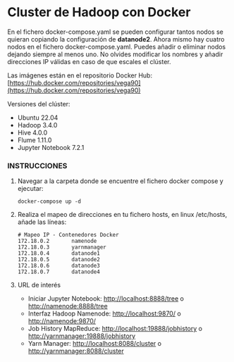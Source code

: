 # Cluster de Hadoop con Docker

En el fichero docker-compose.yaml se pueden configurar tantos nodos se quieran copiando la configuración de **datanode2**. Ahora mismo hay cuatro nodos en el fichero docker-compose.yaml. Puedes añadir o eliminar nodos dejando siempre al menos uno. No olvides modificar los nombres y añadir direcciones IP válidas en caso de que escales el clúster.

Las imágenes están en el repositorio Docker Hub:  [https://hub.docker.com/repositories/vega90](https://hub.docker.com/repositories/vega90)

Versiones del clúster:

*   Ubuntu 22.04
*   Hadoop 3.4.0
*   Hive 4.0.0
*   Flume 1.11.0
*   Jupyter Notebook 7.2.1

### **INSTRUCCIONES**

1. Navegar a la carpeta donde se encuentre el fichero docker compose y ejecutar:
   ```
   docker-compose up -d
   ```
2. Realiza el mapeo de direcciones en tu fichero hosts, en linux /etc/hosts, añade las líneas:
    ```
   # Mapeo IP - Contenedores Docker
   172.18.0.2       namenode
   172.18.0.3       yarnmanager
   172.18.0.4       datanode1
   172.18.0.5       datanode2
   172.18.0.6       datanode3
   172.18.0.7       datanode4
   ```
   
3. URL de interés
   *   Iniciar Jupyter Notebook: [http://localhost:8888/tree](http://localhost:8888/tree) o  [http://namenode:8888/tree](http://namenode:8888/tree)
   *   Interfaz Hadoop Namenode: [http://localhost:9870/](http://localhost:9870/) o [http://namenode:9870/](http://namenode:9870/)
   *   Job History MapReduce: [http://localhost:19888/jobhistory](http://localhost:19888/jobhistory) o [http://yarnmanager:19888/jobhistory](http://yarnmanager:19888/jobhistory)
   *   Yarn Manager: [http://localhost:8088/cluster](http://localhost:8088/cluster) o [http://yarnmanager:8088/cluster](http://yarnmanager:8088/cluster)
